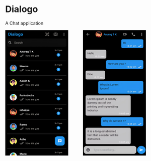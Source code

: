 # Dialogo

A Chat application 

<p float="left">
  <img src="/IMAGES/main.jpg" height="400" width="200" />
  &nbsp;&nbsp;&nbsp;&nbsp;&nbsp;&nbsp;&nbsp;&nbsp;&nbsp;&nbsp;
  <img src="/IMAGES/chat.jpg" height="400" width="200" />
  
   
</p>
